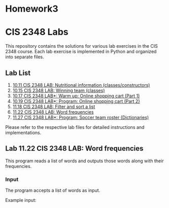 # Homework3
# CIS 2348 Labs

This repository contains the solutions for various lab exercises in the CIS 2348 course. Each lab exercise is implemented in Python and organized into separate files.

## Lab List

1. [10.11 CIS 2348 LAB: Nutritional information (classes/constructors)]([./10.11_CIS2348_LAB_Nutritional_Information.py](https://github.com/abhifyy/Homework3/blob/main/10.11Zybook.py))
2. [10.15 CIS 2348 LAB: Winning team (classes)]([./10.15_CIS2348_LAB_Winning_Team.py](https://github.com/abhifyy/Homework3/blob/main/10.15zybooks.py))
3. [10.17 CIS 2348 LAB*: Warm up: Online shopping cart (Part 1)]([./10.17_CIS2348_LAB_Online_Shopping_Cart_Part1.py](https://github.com/abhifyy/Homework3/blob/main/10.17zybooks.py))
4. [10.19 CIS 2348 LAB*: Program: Online shopping cart (Part 2)]([./10.19_CIS2348_LAB_Online_Shopping_Cart_Part2.py](https://github.com/abhifyy/Homework3/blob/main/10.29zybooks.py))
5. [11.18 CIS 2348 LAB: Filter and sort a list]((https://github.com/abhifyy/Homework3/blob/main/11.18zybooks.py))
6. [11.22 CIS 2348 LAB: Word frequencies]((https://github.com/abhifyy/Homework3/blob/main/11.22zybooks.py))
7. [11.27 CIS 2348 LAB*: Program: Soccer team roster (Dictionaries)]([./11.27_CIS2348_LAB_Soccer_Team_Roster.py](https://github.com/abhifyy/Homework3/blob/main/11.27zybooks.py))

Please refer to the respective lab files for detailed instructions and implementations.

## Lab 11.22 CIS 2348 LAB: Word frequencies

This program reads a list of words and outputs those words along with their frequencies.

### Input

The program accepts a list of words as input.

Example input:
